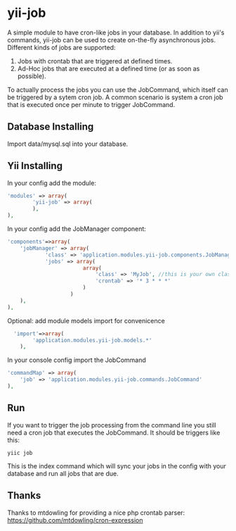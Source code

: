 yii-job
=======

A simple module to have cron-like jobs in your database. In addition to yii's commands, yii-job can be used to create on-the-fly asynchronous jobs. 
Different kinds of jobs are supported:

1. Jobs with crontab that are triggered at defined times.
2. Ad-Hoc jobs that are executed at a defined time (or as soon as possible).

To actually process the jobs you can use the JobCommand, which itself can be triggered by a sytem cron job. 
A common scenario is system a cron job that is executed once per minute to trigger JobCommand.

Database Installing
----------

Import data/mysql.sql into your database.

Yii Installing
----------

In your config add the module:

```php
'modules' => array(
		'yii-job' => array(
		),
),
```

In your config add the JobManager component:

```php
'components'=>array(			
	'jobManager' => array(
			'class' => 'application.modules.yii-job.components.JobManager',
			'jobs' => array(
						array(
							'class' => 'MyJob', //this is your own class that extends application.modules.yii-job.models.Job
							'crontab' => '* 3 * * *'
						)
					)
	),
),
```

Optional: add module models import for convenicence

```php
  'import'=>array(
		'application.modules.yii-job.models.*'
	),	
```

In your console config import the JobCommand

```php
'commandMap' => array(
	'job' => 'application.modules.yii-job.commands.JobCommand'		
),
```

Run
----------

If you want to trigger the job processing from the command line you still need a cron job that executes the JobCommand.
It should be triggers like this:

```
yiic job
```

This is the index command which will sync your jobs in the config with your database and run all jobs that are due.

Thanks
----------
Thanks to mtdowling for providing a nice php crontab parser: https://github.com/mtdowling/cron-expression
